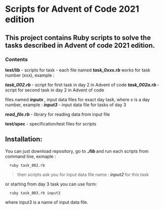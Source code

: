 # Scripts for Advent of Code 2021 edition
## This project contains Ruby scripts to solve the tasks described in Advent of code 2021 edition.

### **Contents**

 **test/lib**  - scripts for task - each file named  **<em> task_0xxx.rb </em>**  works for task number (xxx), example :

**<em> task_002.rb </em>**  - script for first task in day 2 in Advent of code
 **<em> task_002a.rb </em>**  - script for second task in day 2 in Advent of code

 files named **<em>  inputx  </em>** , input data files for exact day task, where <em> x </em> is a day number,  example :
 **<em> input3 </em>**  - input data file for tasks of day 3

 **<em>read_file.rb </em>**  - library for reading data from input file

**test/spec**  - specification/test files for scripts

## Installation:

You can just download repository, go to **<em> ./lib </em>** and run each scripts from command line,  exmaple :

      ruby task_002.rb

   > then scripts ask you for input data file name : **<em> input2 </em>**  for this task

   or starting from day 3 task you can use form:

      ruby task_003.rb input3

   where input3 is a name of input data file.
